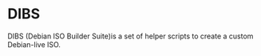 # DIBS
DIBS (Debian ISO Builder Suite)is a set of helper scripts to create a custom Debian-live ISO.
